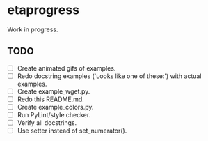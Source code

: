 # etaprogress

Work in progress.

## TODO

- [ ] Create animated gifs of examples.
- [ ] Redo docstring examples ('Looks like one of these:') with actual examples.
- [ ] Create example_wget.py.
- [ ] Redo this README.md.
- [ ] Create example_colors.py.
- [ ] Run PyLint/style checker.
- [ ] Verify all docstrings.
- [ ] Use setter instead of set_numerator().
